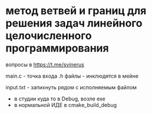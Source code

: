 # метод ветвей и границ для решения задач линейного целочисленного программирования
вопросы в https://t.me/svinerus

main.c - точка входа
.h файлы - инклюдятся в мейне

input.txt - запихнуть рядом с исполняемым файлом 
  * в студии куда то в Debug, возле exe
  * в нормальной ИДЕ в cmake_build_debug
